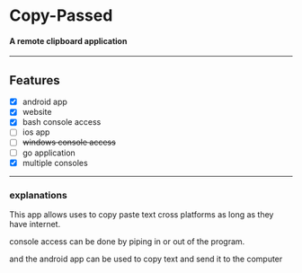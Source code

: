 # Copy-Passed
#### A remote clipboard application

---

## Features 
- [x] android app
- [x] website
- [x] bash console access
- [ ] ios app
- [ ] ~~windows console access~~
- [ ] go application
- [x] multiple consoles

---

### explanations
This app allows uses to copy paste text cross
platforms as long as they have internet.

console access can be done by piping in or 
out of the program.

and the android app can be used to copy text and 
send it to the computer